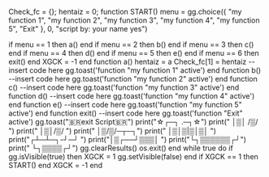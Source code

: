 
Check_fc = {};
hentaiz = 0;
function START()
  menu = gg.choice({
    "my function 1",
    "my function 2",
    "my function 3",
    "my function 4",
    "my function 5",
    "Exit"
  }, 0, "script by: your name yes")

  if menu == 1 then a() end
  if menu == 2 then b() end
  if menu == 3 then c() end
  if menu == 4 then d() end
  if menu == 5 then e() end
  if menu == 6 then exit() end
  XGCK = -1
end
function a()
hentaiz = a
Check_fc[1] = hentaiz
  --insert code here
  gg.toast('function "my function 1" active')
end
function b()
  --insert code here
  gg.toast('function "my function 2" active')
end
function c()
  --insert code here
  gg.toast('function "my function 3" active')
end
function d()
  --insert code here
  gg.toast('function "my function 4" active')
end
function e()
  --insert code here
  gg.toast('function "my function 5" active')
end
function exit()
  --insert code here
  gg.toast('function "Exit" active')
  gg.toast("🇧🇷exit Script🇧🇷")
  print("☆┌─┐   .─┐☆")
  print("    │▒│ /▒/      ")
  print("    │▒│/▒/       ")
  print("    │▒/▒/─┬─┐")
  print("    │▒│▒|▒│▒│ ")
  print("┌┴─┴─┐-┘─┘  ")
  print("│▒┌──┘▒▒▒│ ")
  print("└┐▒▒▒▒▒▒┌┘")
  print("    └┐▒▒▒▒┌┘")
  gg.clearResults()
  os.exit()
end
while true do
  if gg.isVisible(true) then
    XGCK = 1
    gg.setVisible(false)
  end
  if XGCK == 1 then
    START()
  end
  XGCK = -1
end
